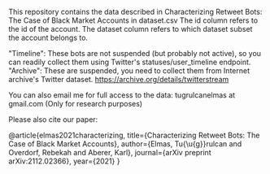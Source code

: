 This repository contains the data described in Characterizing Retweet Bots: The Case of Black Market Accounts in dataset.csv
The id column refers to the id of the account.
The dataset column refers to which dataset subset the account belongs to.

"Timeline": These bots are not suspended (but probably not active), so you can readily collect them using Twitter's statuses/user_timeline endpoint.
"Archive": These are suspended, you need to collect them from Internet archive's Twitter dataset. https://archive.org/details/twitterstream

You can also email me for full access to the data: tugrulcanelmas at gmail.com (Only for research purposes)

Please also cite our paper:

@article{elmas2021characterizing,
  title={Characterizing Retweet Bots: The Case of Black Market Accounts},
  author={Elmas, Tu{\u{g}}rulcan and Overdorf, Rebekah and Aberer, Karl},
  journal={arXiv preprint arXiv:2112.02366},
  year={2021}
}
